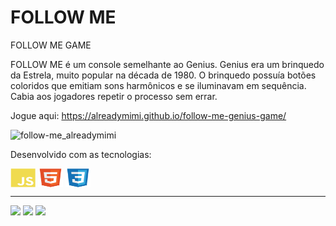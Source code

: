 # FOLLOW ME

FOLLOW ME GAME

FOLLOW ME é um console semelhante ao Genius. Genius era um brinquedo da Estrela, muito popular na década de 1980. O brinquedo possuía botões coloridos que emitiam sons harmônicos e se iluminavam em sequência. Cabia aos jogadores repetir o processo sem errar. 

Jogue aqui: https://alreadymimi.github.io/follow-me-genius-game/

![follow-me_alreadymimi](https://user-images.githubusercontent.com/95764446/163245968-f461fa23-d18b-4f87-988d-a9d1aa6d6e0b.gif)

 Desenvolvido com as tecnologias:

  <img align="center" alt="Js" height="30" width="40" src="https://raw.githubusercontent.com/devicons/devicon/master/icons/javascript/javascript-plain.svg"> <img align="center" alt="HTML" height="30" width="40" src="https://raw.githubusercontent.com/devicons/devicon/master/icons/html5/html5-original.svg"> <img align="center" alt="CSS" height="30" width="40" src="https://raw.githubusercontent.com/devicons/devicon/master/icons/css3/css3-original.svg">
  
  <hr>
  
<div>
  <a href="https://br.linkedin.com/in/alreadymimi" target="_blank"><img src="https://img.shields.io/badge/-LinkedIn-%230077B5?style=for-the-badge&logo=linkedin&logoColor=white" target="_blank"></a> 
  <a href="https://instagram.com/alreadymimi" target="_blank"><img src="https://img.shields.io/badge/-Instagram-%23E4405F?style=for-the-badge&logo=instagram&logoColor=white" target="_blank"></a>
    <a href="https://discord.gg/alreadymimi#0850" target="_blank"><img src="https://img.shields.io/badge/Discord-7289DA?style=for-the-badge&logo=discord&logoColor=white" target="_blank"></a> 
</div>
